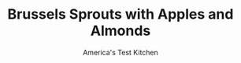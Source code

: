 ---
layout: ../../layouts/MarkdownPostLayout.astro
title: Brussels Sprouts with Apples and Almonds
author: America's Test Kitchen
pubDate: 2023-03-15
description: "We sought a stovetop method that would sidestep both crunchy sprouts and their (stinky, overcooked) opposite."
image_url: https://res.cloudinary.com/hksqkdlah/image/upload/ar_1:1,c_fill,dpr_2.0,f_auto,fl_lossy.progressive.strip_profile,g_faces:auto,q_auto:low,w_344/10209_sfs-brusselssproutswithapples-11
tags: ["Side Dishes","American","Vegetables","Thanksgiving"]
calories: 1429
protein: 5
carbohydrates: 18
fats: 
fiber: 6
ingredients: ["5 tablespoons, unsalted butter","2 Gala, apples, peeled, cored, halved, and cut into 1/2-inch pieces","2 pounds, brussels sprouts, trimmed and halved","2 , garlic cloves, minced","1 1/2 teaspoons, minced fresh thyme","1 teaspoon, salt","1/4 teaspoon, pepper","1/2 cup, slivered almonds, toasted"]
serves: 8
time: "45 minutes"
instructions: ["Melt 1 tablespoon butter in 12-inch nonstick skillet over medium-high heat. Add apples and cook, stirring occasionally, until lightly browned and softened, about 4 minutes. Transfer to plate.","Add Brussels sprouts, 1 cup water, remaining 4 tablespoons butter, garlic, thyme, salt, and pepper to now-empty skillet and bring to boil over medium-high heat. Lower heat to medium-low and simmer until water has evaporated and Brussels sprouts are tender, about 15 minutes, stirring occasionally.","Increase heat to medium and continue to cook until Brussels sprouts are light golden brown, stirring frequently for even browning, 3 to 5 minutes. Stir in apples and almonds and cook until heated through, about 1 minute. Serve."]
nutrition: ["546 mg Potassium","119 mg Phosphorus","73 mg Calcium","1 mg Iron","47 mg Magnesium","320 mg Sodium","10 g Fat","1 mg Niacin (B3)","4 g Monounsaturated","1 g Polyunsaturated","96 mg Vitamin C","19 mg Cholesterol","4 g Saturated","6 g Fiber","73 µg Folate (food)","7 g Sugars","202 µg Vitamin K","138 g Water","18 g Carbs","72 µg Folate equivalent (total)","5 g Protein","3 mg Vitamin E","104 µg Vitamin A","178 kcal Energy","1429 calories"]
notes: "Any sweet apple variety will work. Choose sprouts that are similar in size, and test for doneness once the water has cooked off in step 2. If they are still hard, add 1⁄4 cup of water and continue to cook."
---